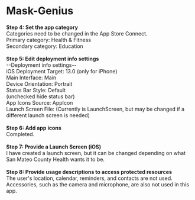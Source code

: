 # Mask-Genius
**Step 4: Set the app category**\
Categories need to be changed in the App Store Connect.\
Primary category: Health & Fitness\
Secondary category: Education
\
\
**Step 5: Edit deployment info settings**\
--Deployment info settings--\
iOS Deployment Target: 13.0 (only for iPhone)\
Main Interface: Main \
Device Orientation: Portrait \
Status Bar Style: Default \
(unchecked hide status bar)\
App Icons Source: AppIcon\
Launch Screen File: (Currently is LaunchScreen, but may be changed if a different launch screen is needed)
\
\
**Step 6: Add app icons**\
Completed.
\
\
**Step 7: Provide a Launch Screen (iOS)**\
I have created a launch screen, but it can be changed depending on what San Mateo County Health wants it to be.
\
\
**Step 8: Provide usage descriptions to access protected resources**\
The user's location, calendar, reminders, and contacts are not used. Accessories, such as the camera and microphone, are also not used in this app.
